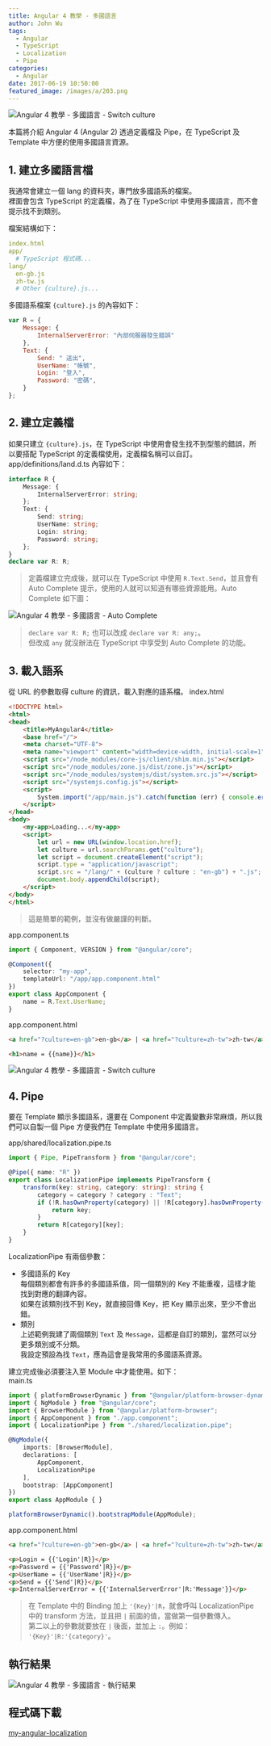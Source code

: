 ```yaml
---
title: Angular 4 教學 - 多國語言
author: John Wu
tags:
  - Angular
  - TypeScript
  - Localization
  - Pipe
categories:
  - Angular
date: 2017-06-19 10:50:00
featured_image: /images/a/203.png
---
```

![Angular 4 教學 - 多國語言 - Switch culture](/images/a/203.png)

本篇將介紹 Angular 4 (Angular 2) 透過定義檔及 Pipe，在 TypeScript 及 Template 中方便的使用多國語言資源。  

<!-- more -->

## 1. 建立多國語言檔

我通常會建立一個 lang 的資料夾，專門放多國語系的檔案。  
裡面會包含 TypeScript 的定義檔，為了在 TypeScript 中使用多國語言，而不會提示找不到類別。  

檔案結構如下：
```yml
index.html
app/
  # TypeScript 程式碼...
lang/
  en-gb.js
  zh-tw.js
  # Other {culture}.js...
```

多國語系檔案 `{culture}.js` 的內容如下：
```js
var R = {
    Message: {
        InternalServerError: "內部伺服器發生錯誤"
    },
    Text: {
        Send: " 送出",
        UserName: "帳號",
        Login: "登入",
        Password: "密碼",
    }
};
```

## 2. 建立定義檔

如果只建立 `{culture}.js`，在 TypeScript 中使用會發生找不到型態的錯誤，所以要搭配 TypeScript 的定義檔使用，定義檔名稱可以自訂。  
app/definitions/land.d.ts 內容如下：
```ts
interface R {
    Message: {
        InternalServerError: string;
    };
    Text: {
        Send: string;
        UserName: string;
        Login: string;
        Password: string;
    };
}
declare var R: R;
```
> 定義檔建立完成後，就可以在 TypeScript 中使用 `R.Text.Send`，並且會有 Auto Complete 提示，使用的人就可以知道有哪些資源能用。Auto Complete 如下圖：  

![Angular 4 教學 - 多國語言 - Auto Complete](/images/a/203.gif)

> `declare var R: R;` 也可以改成 `declare var R: any;`。  
> 但改成 `any` 就沒辦法在 TypeScript 中享受到 Auto Complete 的功能。  

## 3. 載入語系

從 URL 的參數取得 culture 的資訊，載入對應的語系檔。
index.html
```html
<!DOCTYPE html>
<html>
<head>
    <title>MyAngular4</title>
    <base href="/">
    <meta charset="UTF-8">
    <meta name="viewport" content="width=device-width, initial-scale=1">
    <script src="/node_modules/core-js/client/shim.min.js"></script>
    <script src="/node_modules/zone.js/dist/zone.js"></script>
    <script src="/node_modules/systemjs/dist/system.src.js"></script>
    <script src="/systemjs.config.js"></script>
    <script>
        System.import("/app/main.js").catch(function (err) { console.error(err); });
    </script>
</head>
<body>
    <my-app>Loading...</my-app>
    <script>
        let url = new URL(window.location.href);
        let culture = url.searchParams.get("culture");
        let script = document.createElement("script");
        script.type = "application/javascript";
        script.src = "/lang/" + (culture ? culture : "en-gb") + ".js";
        document.body.appendChild(script);
    </script>
</body>
</html>
```
> 這是簡單的範例，並沒有做嚴謹的判斷。  

app.component.ts
```ts
import { Component, VERSION } from "@angular/core";

@Component({
    selector: "my-app",
    templateUrl: "/app/app.component.html"
})
export class AppComponent {
    name = R.Text.UserName;
}
```

app.component.html
```html
<a href="?culture=en-gb">en-gb</a> | <a href="?culture=zh-tw">zh-tw</a>

<h1>name = {{name}}</h1>
```

![Angular 4 教學 - 多國語言 - Switch culture](/images/a/204.gif)


## 4. Pipe

要在 Template 顯示多國語系，還要在 Component 中定義變數非常麻煩，所以我們可以自製一個 Pipe 方便我們在 Template 中使用多國語言。 

app/shared/localization.pipe.ts
```ts
import { Pipe, PipeTransform } from "@angular/core";

@Pipe({ name: "R" })
export class LocalizationPipe implements PipeTransform {
    transform(key: string, category: string): string {
        category = category ? category : "Text";
        if (!R.hasOwnProperty(category) || !R[category].hasOwnProperty(key)) {
            return key;
        }
        return R[category][key];
    }
}
```
LocalizationPipe 有兩個參數：
* 多國語系的 Key  
每個類別都會有許多的多國語系值，同一個類別的 Key 不能重複，這樣才能找到對應的翻譯內容。  
如果在該類別找不到 Key，就直接回傳 Key，把 Key 顯示出來，至少不會出錯。  
* 類別  
上述範例我建了兩個類別 `Text` 及 `Message`，這都是自訂的類別，當然可以分更多類別或不分類。  
我設定預設為找 `Text`，應為這會是我常用的多國語系資源。  

建立完成後必須要注入至 Module 中才能使用。如下：  
main.ts
```ts
import { platformBrowserDynamic } from "@angular/platform-browser-dynamic";
import { NgModule } from "@angular/core";
import { BrowserModule } from "@angular/platform-browser";
import { AppComponent } from "./app.component";
import { LocalizationPipe } from "./shared/localization.pipe";

@NgModule({
    imports: [BrowserModule],
    declarations: [
        AppComponent,
        LocalizationPipe
    ],
    bootstrap: [AppComponent]
})
export class AppModule { }

platformBrowserDynamic().bootstrapModule(AppModule);
```

app.component.html
```html
<a href="?culture=en-gb">en-gb</a> | <a href="?culture=zh-tw">zh-tw</a>

<p>Login = {{'Login'|R}}</p>
<p>Password = {{'Password'|R}}</p>
<p>UserName = {{'UserName'|R}}</p>
<p>Send = {{'Send'|R}}</p>
<p>InternalServerError = {{'InternalServerError'|R:'Message'}}</p>
```
> 在 Template 中的 Binding 加上 `'{Key}'|R`，就會呼叫 LocalizationPipe 中的 transform 方法，並且把 `|` 前面的值，當做第一個參數傳入。  
> 第二以上的參數就要放在 `|` 後面，並加上 `:`。例如： `'{Key}'|R:'{category}'`。  

## 執行結果

![Angular 4 教學 - 多國語言 - 執行結果](/images/a/205.gif)

## 程式碼下載

[my-angular-localization](https://github.com/johnwu1114/my-angular-localization)
